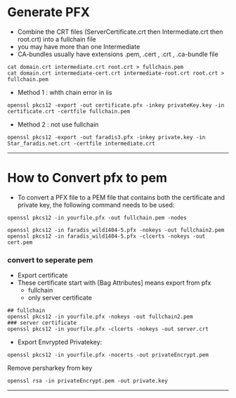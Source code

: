 
# Generate PFX 
  - Combine the CRT files (ServerCertificate.crt then Intermediate.crt then root.crt) into a fullchain file
  - you may have more than one Intermediate
  - CA-bundles usually have extensions .pem, .cert , .crt , .ca-bundle file
```
cat domain.crt intermediate.crt root.crt > fullchain.pem
cat domain.crt intermediate-cert.crt intermediate-root.crt root.crt > fullchain.pem
```
- Method 1 : whth chain error in iis
```
openssl pkcs12 -export -out certificate.pfx -inkey privateKey.key -in certificate.crt -certfile fullchain.pem
```
- Method 2 : not use fullchain
```
openssl pkcs12 -export -out faradis3.pfx -inkey private.key -in Star_faradis.net.crt -certfile intermediate.crt
```
------------------------------------------------------------------------------------------------------------------------------
# How to Convert pfx to pem
  - To convert a PFX file to a PEM file that contains both the certificate and private key, the following command needs to be used:
```
openssl pkcs12 -in yourfile.pfx -out fullchain.pem -nodes

openssl pkcs12 -in faradis_wild1404-5.pfx -nokeys -out fullchain2.pem
openssl pkcs12 -in faradis_wild1404-5.pfx -clcerts -nokeys -out cert.pem
```
### convert to seperate pem
- Export certificate
- These certificate start with [Bag Attributes] means export from pfx
     * fullchain
     * only server certificate
```
## fullchain
openssl pkcs12 -in yourfile.pfx -nokeys -out fullchain2.pem
### server certificate
openssl pkcs12 -in yourfile.pfx -clcerts -nokeys -out server.crt
```

- Export Envrypted Privatekey:
```
openssl pkcs12 -in yourfile.pfx -nocerts -out privateEncrypt.pem
```


Remove persharkey from key
```
openssl rsa -in privateEncrypt.pem -out private.key 
```
------------------------------------------------------------------------------------------------------------------------------------------
